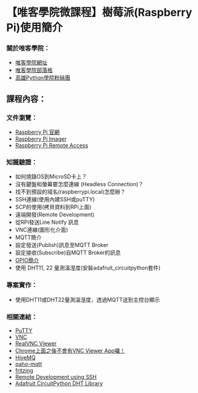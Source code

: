 # 【唯客學院微課程】樹莓派(Raspberry Pi)使用簡介

### 關於唯客學院：

* [唯客學院網址](https://www.victorgau.com)
* [唯客學院部落格](https://victorgau.com/blog/)
* [高雄Python學院粉絲團](https://www.facebook.com/KHPYAcademy/)

## 課程內容：

### 文件瀏覽：

* [Raspberry Pi 官網](https://www.raspberrypi.org/)
* [Raspberry Pi Imager](https://www.raspberrypi.org/software/)
* [Raspberry Pi Remote Access](https://www.raspberrypi.org/documentation/remote-access/)

### 知識驗證：

* 如何燒錄OS到MicroSD卡上？
* 沒有鍵盤和螢幕要怎麼連線 (Headless Connection)？
* 找不到預設的域名(raspberrypi.local)怎麼辦？
* SSH連線(使用內建SSH或puTTY)
* SCP的使用(拷貝資料到RPi上面)
* 遠端開發(Remote Development)
* 從RPi發送Line Notify 訊息
* VNC連線(圖形化介面)
* MQTT簡介
* 設定發送(Publish)訊息至MQTT Broker
* 設定接收(Subscribe)自MQTT Broker的訊息
* [GPIO簡介](https://www.raspberrypi.org/documentation/usage/gpio)
* 使用 DHT11, 22 量測溫溼度(安裝adafruit_circuitpython套件)

### 專案實作：

* 使用DHT11或DHT22量測溫溼度，透過MQTT送到主控台顯示

### 相關連結：

* [PuTTY](https://www.putty.org/)
* [VNC](https://www.raspberrypi.org/documentation/remote-access/vnc/)
* [RealVNC Viewer](https://www.realvnc.com/en/connect/download/viewer/)
* [Chrome上面之後不會有VNC Viewer App囉！](https://help.realvnc.com/hc/en-us/articles/360017492037-Product-End-of-Life-EoL-notice-#vnc-viewer-plus-0-0)
* [HiveMQ](https://www.hivemq.com/)
* [paho-mqtt](https://github.com/eclipse/paho.mqtt.python)
* [fritzing](https://fritzing.org/)
* [Remote Development using SSH](https://code.visualstudio.com/docs/remote/ssh)
* [Adafruit CircuitPython DHT Library](https://circuitpython.readthedocs.io/projects/dht/en/latest/index.html)
